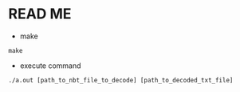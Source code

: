# READ ME
* make
```
make
```
* execute command
```
./a.out [path_to_nbt_file_to_decode] [path_to_decoded_txt_file]
```
